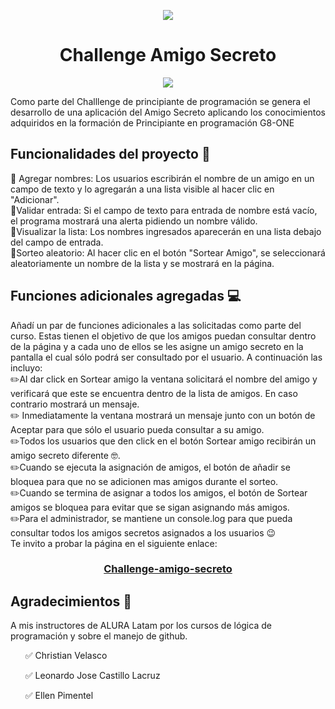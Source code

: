 <p align="center">
<img src="https://github.com/user-attachments/assets/c0b61a67-f40a-42b1-b803-8d6e0e86fcfb">
</p>
<h1 align ="center"> Challenge Amigo Secreto </h1>
<p align="center">
   <img src="https://img.shields.io/badge/STATUS-EN%20DESAROLLO-green">
</p>

Como parte del Challlenge de principiante de programación se genera el desarrollo de una aplicación del Amigo Secreto aplicando los conocimientos adquiridos en la formación de Principiante en programación G8-ONE
<br>
<h2> Funcionalidades del proyecto 🔨</h2>
📌 Agregar nombres: Los usuarios escribirán el nombre de un amigo en un campo de texto y lo agregarán a una lista visible al hacer clic en "Adicionar".
<br>
📌Validar entrada: Si el campo de texto para entrada de nombre está vacío, el programa mostrará una alerta pidiendo un nombre válido.
<br>
📌Visualizar la lista: Los nombres ingresados aparecerán en una lista debajo del campo de entrada.
<br>
📌Sorteo aleatorio: Al hacer clic en el botón "Sortear Amigo", se seleccionará aleatoriamente un nombre de la lista y se mostrará en la página.
<br>
<h2>Funciones adicionales agregadas 💻</h2>
Añadí un par de funciones adicionales a las solicitadas como parte del curso. Estas tienen el objetivo de que los amigos puedan consultar dentro de la página y a cada uno de ellos se les asigne un amigo secreto en la pantalla el cual sólo podrá ser consultado por el usuario. A continuación las incluyo:
<br>
✏️Al dar click en Sortear amigo la ventana solicitará el nombre del amigo y verificará que este se encuentra dentro de la lista de amigos. En caso contrario mostrará un mensaje.
<br>
✏️ Inmediatamente la ventana mostrará un mensaje junto con un botón de Aceptar para que sólo el usuario pueda consultar a su amigo.
<br>
✏️Todos los usuarios que den click en el botón Sortear amigo recibirán un amigo secreto diferente 🤓.
<br>
✏️Cuando se ejecuta la asignación de amigos, el botón de añadir se bloquea para que no se adicionen mas amigos durante el sorteo.
<br>
✏️Cuando se termina de asignar a todos los amigos, el botón de Sortear amigos se bloquea para evitar que se sigan asignando más amigos.
<br>
✏️Para el administrador, se mantiene un console.log para que pueda consultar todos los amigos secretos asignados a los usuarios 😉
<br>
Te invito a probar la página en el siguiente enlace:
<h3 align ="center"><a href = "https://miguelfigueroa02.github.io/challenge-amigo-secreto/">Challenge-amigo-secreto</a></h3>
<h2 align ="left">Agradecimientos 🎁</h2>
A mis instructores de ALURA Latam por los cursos de lógica de programación y sobre el manejo de github.
  <ul>✅ Christian Velasco</ul>
  <ul>✅ Leonardo Jose Castillo Lacruz</ul>
  <ul>✅ Ellen Pimentel</ul>
